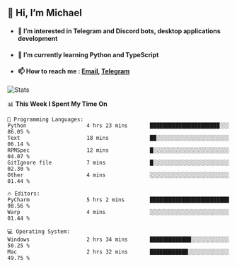 ## 👋 Hi, I’m Michael
- #### 👀 I’m interested in Telegram and Discord bots, desktop applications development
- #### 🌱 I’m currently learning Python and TypeScript
- #### 📫 How to reach me : [Email](mailto:misha@kurapov.ru), [Telegram](https://t.me/mkurapov)

![Stats](https://github-readme-stats.vercel.app/api?username=krpff&show_icons=true&theme=github_dark&hide_border=true&hide=issues&count_private=true&layout=compact)


<!--START_SECTION:waka-->
📊 **This Week I Spent My Time On** 

```text
💬 Programming Languages: 
Python                   4 hrs 23 mins       ██████████████████████░░░   86.05 % 
Text                     18 mins             ██░░░░░░░░░░░░░░░░░░░░░░░   06.14 % 
RPMSpec                  12 mins             █░░░░░░░░░░░░░░░░░░░░░░░░   04.07 % 
GitIgnore file           7 mins              █░░░░░░░░░░░░░░░░░░░░░░░░   02.30 % 
Other                    4 mins              ░░░░░░░░░░░░░░░░░░░░░░░░░   01.44 % 

🔥 Editors: 
PyCharm                  5 hrs 2 mins        █████████████████████████   98.56 % 
Warp                     4 mins              ░░░░░░░░░░░░░░░░░░░░░░░░░   01.44 % 

💻 Operating System: 
Windows                  2 hrs 34 mins       █████████████░░░░░░░░░░░░   50.25 % 
Mac                      2 hrs 32 mins       ████████████░░░░░░░░░░░░░   49.75 % 
```


<!--END_SECTION:waka-->
